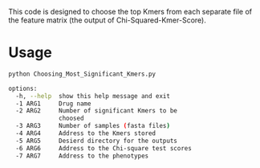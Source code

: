 This code is designed to choose the top Kmers from each separate file of the feature matrix (the output of Chi-Squared-Kmer-Score). 

# Usage
```bash
python Choosing_Most_Significant_Kmers.py  

options:
  -h, --help  show this help message and exit
  -1 ARG1     Drug name
  -2 ARG2     Number of significant Kmers to be
              choosed
  -3 ARG3     Number of samples (fasta files)
  -4 ARG4     Address to the Kmers stored
  -5 ARG5     Desierd directory for the outputs
  -6 ARG6     Address to the Chi-square test scores
  -7 ARG7     Address to the phenotypes
```